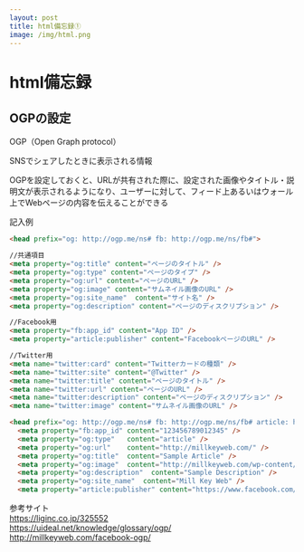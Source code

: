 ```yaml
---
layout: post
title: html備忘録①
image: /img/html.png
---
```


# html備忘録

## OGPの設定

OGP（Open Graph protocol）   

SNSでシェアしたときに表示される情報   

OGPを設定しておくと、URLが共有された際に、設定された画像やタイトル・説明文が表示されるようになり、ユーザーに対して、フィード上あるいはウォール上でWebページの内容を伝えることができる   

記入例   
```html
<head prefix="og: http://ogp.me/ns# fb: http://ogp.me/ns/fb#">
```
```html
//共通項目
<meta property="og:title" content="ページのタイトル" />
<meta property="og:type" content="ページのタイプ" />
<meta property="og:url" content="ページのURL" />
<meta property="og:image" content="サムネイル画像のURL" />
<meta property="og:site_name"  content="サイト名" />
<meta property="og:description" content="ページのディスクリプション" />

//Facebook用
<meta property="fb:app_id" content="App ID" />
<meta property="article:publisher" content="FacebookページのURL" />

//Twitter用
<meta name="twitter:card" content="Twitterカードの種類" />
<meta name="twitter:site" content="@Twitter" />
<meta name="twitter:title" content="ページのタイトル" />
<meta name="twitter:url" content="ページのURL" />
<meta name="twitter:description" content="ページのディスクリプション" />
<meta name="twitter:image" content="サムネイル画像のURL" />
```
```html
<head prefix="og: http://ogp.me/ns# fb: http://ogp.me/ns/fb# article: http://ogp.me/ns/article#">
  <meta property="fb:app_id" content="123456789012345" />
  <meta property="og:type"   content="article" />
  <meta property="og:url"    content="http://millkeyweb.com/" />
  <meta property="og:title"  content="Sample Article" />
  <meta property="og:image"  content="http://millkeyweb.com/wp-content/uploads/2014/01/MillKeyWeb-logo1.png" />
  <meta property="og:description"  content="Sample Description" />
  <meta property="og:site_name"  content="Mill Key Web" />
  <meta property="article:publisher" content="https://www.facebook.com/millkeyweb" />
```
参考サイト   
https://liginc.co.jp/325552   
https://uideal.net/knowledge/glossary/ogp/   
http://millkeyweb.com/facebook-ogp/
